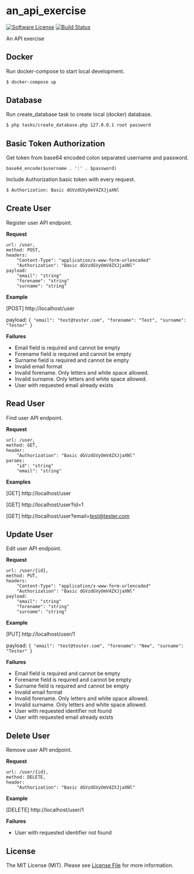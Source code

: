 # an_api_exercise

[![Software License](https://img.shields.io/badge/license-MIT-blue.svg)](LICENSE.md)
[![Build Status](https://api.travis-ci.org/wiertlewski/an_api_exercise.svg?branch=master)](https://travis-ci.org/wiertlewski/an_api_exercise)

An API exercise

## Docker

Run docker-compose to start local development.

``` bash
$ docker-compose up
```

## Database

Run create_database task to create local (docker) database.

``` bash
$ php tasks/create_database.php 127.0.0.1 root password
```

## Basic Token Authorization

Get token from base64 encoded colon separated username and password.

```
base64_encode($username . ':' . $password)
```

Include Authorization basic token with every request.

``` bash
$ Authorization: Basic dGVzdGVyOmV4ZXJjaXNl
```

## Create User

Register user API endpoint.

**Request**

    url: /user,
    method: POST,
    headers:
        "Content-Type": "application/x-www-form-urlencoded"
        "Authorization": "Basic dGVzdGVyOmV4ZXJjaXNl"
    payload:
        "email": "string"
        "forename": "string"
        "surname": "string"

**Example**

[POST] http://localhost/user

payload: `{ "email": "test@tester.com", "forename": "Test", "surname": "Tester" }`

**Failures**

* Email field is required and cannot be empty
* Forename field is required and cannot be empty
* Surname field is required and cannot be empty
* Invalid email format
* Invalid forename. Only letters and white space allowed.
* Invalid surname. Only letters and white space allowed.
* User with requested email already exists

## Read User

Find user API endpoint.

**Request**

    url: /user,
    method: GET,
    header:
        "Authorization": "Basic dGVzdGVyOmV4ZXJjaXNl"
    params:
        "id": "string"
        "email": "string"

**Examples**

[GET] http://localhost/user

[GET] http://localhost/user?id=1

[GET] http://localhost/user?email=test@tester.com

## Update User

Edit user API endpoint.

**Request**

    url: /user/{id},
    method: PUT,
    headers:
        "Content-Type": "application/x-www-form-urlencoded"
        "Authorization": "Basic dGVzdGVyOmV4ZXJjaXNl"
    payload:
        "email": "string"
        "forename": "string"
        "surname": "string"

**Example**

[PUT] http://localhost/user/1

payload: `{ "email": "test@tester.com", "forename": "New", "surname": "Tester" }`

**Failures**

* Email field is required and cannot be empty
* Forename field is required and cannot be empty
* Surname field is required and cannot be empty
* Invalid email format
* Invalid forename. Only letters and white space allowed.
* Invalid surname. Only letters and white space allowed.
* User with requested identifier not found
* User with requested email already exists

## Delete User

Remove user API endpoint.

**Request**

    url: /user/{id},
    method: DELETE,
    header:
        "Authorization": "Basic dGVzdGVyOmV4ZXJjaXNl"

**Example**

[DELETE] http://localhost/user/1

**Failures**

* User with requested identifier not found

## License

The MIT License (MIT). Please see [License File](LICENSE.md) for more information.
